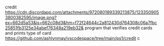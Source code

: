 credit
https://cdn.discordapp.com/attachments/972080189339213875/1233509053800382595/image.png?ex=662d5a53&is=662c08d3&hm=f72f24644c2a812430d764308c06a7fbc25851fb3125e34abef76348a219eb32&
program that verifies credit cards and prints type of card
https://github.com/ashlynmay/vscodespace/tree/main/ps1/credit
c
